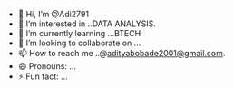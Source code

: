 - 👋 Hi, I’m @Adi2791
- 👀 I’m interested in ..DATA ANALYSIS.
- 🌱 I’m currently learning ...BTECH
- 💞️ I’m looking to collaborate on ...
- 📫 How to reach me ..@adityabobade2001@gmail.com.
- 😄 Pronouns: ...
- ⚡ Fun fact: ...

<!---
Adi2791/Adi2791 is a ✨ special ✨ repository because its `README.md` (this file) appears on your GitHub profile.
You can click the Preview link to take a look at your changes.
--->

